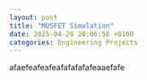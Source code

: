 ```yaml
---
layout: post
title: "MOSFET Simulation"
date: 2025-04-29 20:06:56 +0100
categories: Engineering Projects
---
```

afaefeafeafeafafafafafeaaefafe

